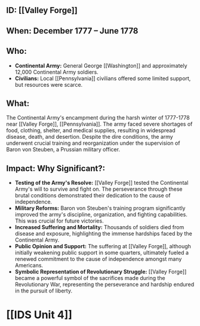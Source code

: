 ## ID: [[Valley Forge]] 
## When: December 1777 – June 1778

## Who:
* **Continental Army:** General George [[Washington]] and approximately 12,000 Continental Army soldiers.
* **Civilians:**  Local [[Pennsylvania]] civilians offered some limited support, but resources were scarce.

## What:
The Continental Army's encampment during the harsh winter of 1777-1778 near [[Valley Forge]], [[Pennsylvania]].  The army faced severe shortages of food, clothing, shelter, and medical supplies, resulting in widespread disease, death, and desertion.  Despite the dire conditions, the army underwent crucial training and reorganization under the supervision of Baron von Steuben, a Prussian military officer.

## Impact: Why Significant?:
* **Testing of the Army's Resolve:** [[Valley Forge]] tested the Continental Army's will to survive and fight on.  The perseverance through these brutal conditions demonstrated their dedication to the cause of independence.
* **Military Reforms:** Baron von Steuben's training program significantly improved the army's discipline, organization, and fighting capabilities. This was crucial for future victories.
* **Increased Suffering and Mortality:** Thousands of soldiers died from disease and exposure, highlighting the immense hardships faced by the Continental Army.
* **Public Opinion and Support:** The suffering at [[Valley Forge]], although initially weakening public support in some quarters, ultimately fueled a renewed commitment to the cause of independence amongst many Americans.
* **Symbolic Representation of Revolutionary Struggle:** [[Valley Forge]] became a powerful symbol of the sacrifices made during the Revolutionary War, representing the perseverance and hardship endured in the pursuit of liberty.

# [[IDS Unit 4]]
